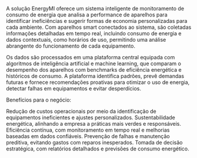 A solução EnergyMI oferece um sistema inteligente de monitoramento de consumo de energia que analisa a performance de aparelhos para identificar ineficiências e sugerir formas de economia personalizadas para cada ambiente. Com aparelhos smart conectados ao sistema, são coletadas informações detalhadas em tempo real, incluindo consumo de energia e dados contextuais, como horários de uso, permitindo uma análise abrangente do funcionamento de cada equipamento.

Os dados são processados em uma plataforma central equipada com algoritmos de inteligência artificial e machine learning, que comparam o desempenho dos aparelhos com benchmarks de eficiência energética e históricos de consumo. A plataforma identifica padrões, prevê demandas futuras e fornece recomendações proativas para otimizar o uso de energia, detectar falhas em equipamentos e evitar desperdícios.

Benefícios para o negócio:

Redução de custos operacionais por meio da identificação de equipamentos ineficientes e ajustes personalizados.
Sustentabilidade energética, alinhando a empresa a práticas mais verdes e responsáveis.
Eficiência contínua, com monitoramento em tempo real e melhorias baseadas em dados confiáveis.
Prevenção de falhas e manutenção preditiva, evitando gastos com reparos inesperados.
Tomada de decisão estratégica, com relatórios detalhados e previsões de consumo energético.
